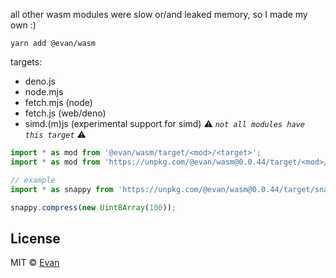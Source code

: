 all other wasm modules were slow or/and leaked memory, so I made my own :)

`yarn add @evan/wasm`

targets:
- deno.js
- node.mjs
- fetch.mjs (node)
- fetch.js (web/deno)
- simd.(m)js (experimental support for simd) ⚠️ *`not all modules have this target`* ⚠️

```js
import * as mod from '@evan/wasm/target/<mod>/<target>';
import * as mod from 'https://unpkg.com/@evan/wasm@0.0.44/target/<mod>/<target>';

// example
import * as snappy from 'https://unpkg.com/@evan/wasm@0.0.44/target/snappy/deno.js';

snappy.compress(new Uint8Array(100));
```

## License

MIT © [Evan](https://github.com/evanwashere)